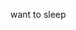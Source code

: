 want to sleep

<!---
Larpow/Larpow is a ✨ special ✨ repository because its `README.md` (this file) appears on your GitHub profile.
You can click the Preview link to take a look at your changes.
--->

